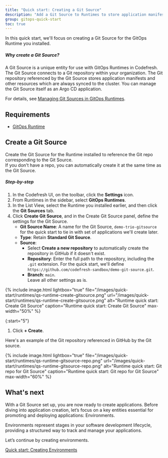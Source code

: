 ```yaml
---
title: "Quick start: Creating a Git Source"
description: "Add a Git Source to Runtimes to store application manifests"
group: gitops-quick-start
toc: true
---
```


In this quick start, we'll focus on creating a Git Source for the GitOps Runtime you installed.


##### Why create a Git Source?
A Git Source is a unique entity for use with GitOps Runtimes in Codefresh.  
The Git Source connects to a Git repository within your organization. The Git repository referenced by the Git Source stores application manifests and other resources which are always synced to the cluster. You can manage the Git Source itself as an Argo CD application.

For details, see [Managing Git Sources in GitOps Runtimes]({{site.baseurl}}/docs/installation/gitops/git-sources/). 

## Requirements
* [GitOps Runtime]({{site.baseurl}}/docs/quick-start/gitops-quick-start/runtime/)


## Create a Git Source
Create the Git Source for the Runtime installed to reference the Git repo corresponding to the Git Source.  
If you don't have a repo, you can automatically create it at the same time as the Git Source.

<!---
{{site.data.callout.callout_tip}}
If you plan to use our example Git repository with the application manifests, ensure that you point the Git source to this [repository](https://github.com/codefresh-sandbox/codefresh-quickstart-demo/argocd-app-manifests){target="\_blank"} during setup.
{{site.data.callout.end}}
-->
##### Step-by-step
1. In the Codefresh UI, on the toolbar, click the **Settings** icon.
1. From Runtimes in the sidebar, select **GitOps Runtimes**.
1. In the List View, select the Runtime you installed earlier, and then click the **Git Sources** tab.  
1. Click **Create Git Source**, and in the Create Git Source panel, define the settings for the Git Source.  
    * **Git Source Name**: A name for the Git Source, `demo-trio-gitsource` for the quick start to tie in with set of applications we'll create later.
    * **Type**: Retain **Standard Git Source**.
    * **Source**: 
      * Select **Create a new repository** to automatically create the repository in GitHub if it doesn't exist.
      * **Repository**: Enter the full path to the repository, including the `.git` extension.  
	    <!--- To use our public repository, define `https://github.com/codefresh-sandbox/codefresh-quickstart-demo.git`.  -->
		For the quick start, we'll define `https://github.com/codefresh-sandbox/demo-git-source.git`.
      * **Branch**: `main`.  
  Leave all other settings as is.



  {% include 
	image.html 
	lightbox="true" 
	file="/images/quick-start/runtimes/qs-runtime-create-gitsource.png" 
	url="/images/quick-start/runtimes/qs-runtime-create-gitsource.png" 
	alt="Runtime quick start: Create Git Source" 
	caption="Runtime quick start: Create Git Source"
    max-width="50%" 
%}


{:start="5"}
1. Click **+ Create**.

Here's an example of the Git repository referenced in GitHub by the Git source.

  {% include 
	image.html 
	lightbox="true" 
	file="/images/quick-start/runtimes/qs-runtime-gitsource-repo.png" 
	url="/images/quick-start/runtimes/qs-runtime-gitsource-repo.png" 
	alt="Runtime quick start: Git repo for Git Source" 
	caption="Runtime quick start: Git repo for Git Source"
    max-width="60%" 
%}

## What's next
With a Git Source set up, you are now ready to create applications. 
Before diving into application creation, let’s focus on a key entities essential for promoting and deploying applications: Environments.

Environments represent stages in your software development lifecycle, providing a structured way to track and manage your applications.

Let’s continue by creating environments.  

[Quick start: Creating Environments]({{site.baseurl}}/docs/gitops-quick-start/quick-start-gitops-environments/) 






